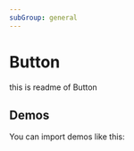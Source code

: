 ```yaml
---
subGroup: general
---
```


# Button

this is readme of Button

## Demos

You can import demos like this:

<Demo src="./demos/variants.tsx" />

<Demo src="./demos/button2.tsx" />
